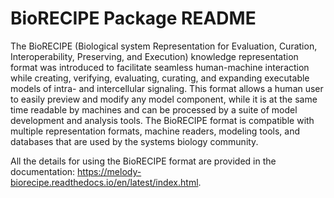 # BioRECIPE Package README
The BioRECIPE (Biological system Representation for Evaluation, Curation, Interoperability, Preserving, and Execution) knowledge representation format was introduced to facilitate seamless human-machine interaction while creating, verifying, evaluating, curating, and expanding executable models of intra- and intercellular signaling. This format allows a human user to easily preview and modify any model component, while it is at the same time readable by machines and can be processed by a suite of model development and analysis tools. The BioRECIPE format is compatible with multiple representation formats, machine readers, modeling tools, and databases that are used by the systems biology community. 

All the details for using the BioRECIPE format are provided in the documentation: https://melody-biorecipe.readthedocs.io/en/latest/index.html.
